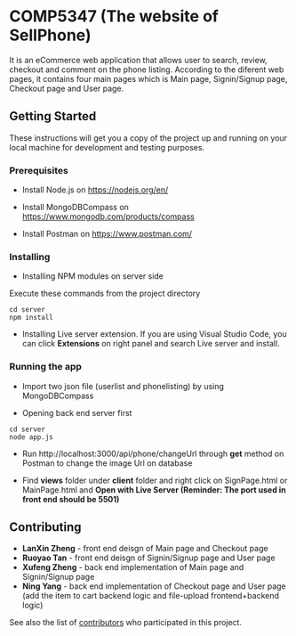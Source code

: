 # COMP5347 (The website of SellPhone)

It is an eCommerce web application that allows user to search, review, checkout and comment on the phone listing.
According to the diferent web pages, it contains four main pages which is Main page, Signin/Signup page, Checkout page and User page.

## Getting Started

These instructions will get you a copy of the project up and running on your local machine for development and testing purposes. 

### Prerequisites

* Install Node.js on https://nodejs.org/en/

* Install MongoDBCompass on https://www.mongodb.com/products/compass

* Install Postman on https://www.postman.com/


### Installing

* Installing NPM modules on server side

Execute these commands from the project directory

```
cd server
npm install
```

* Installing Live server extension. If you are using Visual Studio Code, you can click **Extensions** on right panel and search Live server and install.

### Running the app

* Import two json file (userlist and phonelisting) by using MongoDBCompass

* Opening back end server first

```
cd server
node app.js
```

* Run http://localhost:3000/api/phone/changeUrl through **get** method on Postman to change the image Url on database

* Find **views** folder under **client** folder and right click on SignPage.html or MainPage.html and **Open with Live Server (Reminder: The port used in front end should be 5501)**

## Contributing

* **LanXin Zheng** - front end deisgn of Main page and Checkout page
* **Ruoyao Tan** - front end deisgn of Signin/Signup page and User page
* **Xufeng Zheng** - back end implementation of Main page and Signin/Signup page 
* **Ning Yang** - back end implementation of Checkout page and User page
(add the item to cart backend logic and file-upload frontend+backend logic)

See also the list of [contributors](https://github.sydney.edu.au/COMP5347-2022/WebDev-11/graphs/contributors) who participated in this project.
